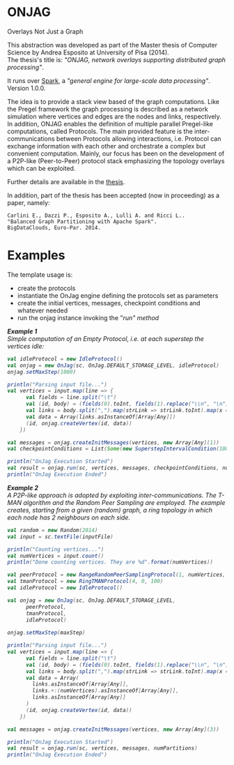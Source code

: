 ONJAG
=====

Overlays Not Just a Graph

This abstraction was developed as part of the Master thesis of Computer Science by Andrea Esposito at University of Pisa (2014). <br/>
The thesis's title is: <i>"ONJAG, network overlays supporting distributed graph processing"</i>.

It runs over <a href="https://github.com/apache/spark">Spark</a>, a <i>"general engine for large-scale data processing"</i>. Version 1.0.0.

The idea is to provide a stack view based of the graph computations. Like the Pregel framework the graph processing is described as a network simulation where vertices and edges are the nodes and links, respectively. In addition, ONJAG enables the definition of multiple parallel Pregel-like computations, called Protocols. The main provided feature is the inter-communications between Protocols allowing interactions, i.e. Protocol can exchange information with each other and orchestrate a complex but convenient computation. Mainly, our focus has been on the development of a P2P-like (Peer-to-Peer) protocol stack emphasizing the topology overlays which can be exploited.

Further details are available in the <a href="https://github.com/roy20021/ONJAG/blob/master/Thesis.pdf">thesis</a>.

In addition, part of the thesis has been accepted (now in proceeding) as a paper, namely:
```
Carlini E., Dazzi P., Esposito A., Lulli A. and Ricci L..
"Balanced Graph Partitioning with Apache Spark".
BigDataClouds, Euro-Par. 2014.
```

Examples
=====

The template usage is:
- create the protocols
- instantiate the OnJag engine defining the protocols set as parameters
- create the initial vertices, messages, checkpoint conditions and whatever needed
- run the onjag instance invoking the "<i>run<i>" method

**Example 1**<br/>
Simple computation of an Empty Protocol, i.e. at each superstep the vertices idle:
```scala
val idleProtocol = new IdleProtocol()
val onjag = new OnJag(sc, OnJag.DEFAULT_STORAGE_LEVEL, idleProtocol)
onjag.setMaxStep(1000)

println("Parsing input file...")
val vertices = input.map(line => {
      val fields = line.split("\t")
      val (id, body) = (fields(0).toInt, fields(1).replace("\\n", "\n"))
      val links = body.split(",").map(strLink => strLink.toInt).map(x => x.asInstanceOf[Any])
      val data = Array(links.asInstanceOf[Array[Any]])
      (id, onjag.createVertex(id, data))
    })

val messages = onjag.createInitMessages(vertices, new Array[Any](1))
val checkpointConditions = List(Some(new SuperstepIntervalCondition(100)))

println("OnJag Execution Started")
val result = onjag.run(sc, vertices, messages, checkpointConditions, numPartitions)
println("OnJag Execution Ended")
```

**Example 2**<br/>
A P2P-like approach is adopted by exploiting inter-communications. The T-MAN algorithm and the Random Peer Sampling are employed. The example creates, starting from a given (random) graph, a ring topology in which each node has 2 neighbours on each side.
```scala
val random = new Random(2014)
val input = sc.textFile(inputFile)

println("Counting vertices...")
val numVertices = input.count()
println("Done counting vertices. They are %d".format(numVertices))

val peerProtocol = new RangeRandomPeerSamplingProtocol(1, numVertices, random.nextLong())
val tmanProtocol = new RingTMANProtocol(4, 0, 100)
val idleProtocol = new IdleProtocol()

val onjag = new OnJag(sc, OnJag.DEFAULT_STORAGE_LEVEL,
      peerProtocol,
      tmanProtocol,
      idleProtocol)
      
onjag.setMaxStep(maxStep)

println("Parsing input file...")
val vertices = input.map(line => {
      val fields = line.split("\t")
      val (id, body) = (fields(0).toInt, fields(1).replace("\\n", "\n"))
      val links = body.split(",").map(strLink => strLink.toInt).map(x => x.asInstanceOf[Any])
      val data = Array(
        links.asInstanceOf[Array[Any]],
        links.+:(numVertices).asInstanceOf[Array[Any]],
        links.asInstanceOf[Array[Any]]
      )
      (id, onjag.createVertex(id, data))
    })

val messages = onjag.createInitMessages(vertices, new Array[Any](3))

println("OnJag Execution Started")
val result = onjag.run(sc, vertices, messages, numPartitions)
println("OnJag Execution Ended")
```
